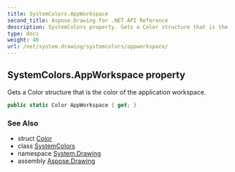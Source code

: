 ```yaml
---
title: SystemColors.AppWorkspace
second_title: Aspose.Drawing for .NET API Reference
description: SystemColors property. Gets a Color structure that is the color of the application workspace
type: docs
weight: 40
url: /net/system.drawing/systemcolors/appworkspace/
---
```

## SystemColors.AppWorkspace property

Gets a Color structure that is the color of the application workspace.

```csharp
public static Color AppWorkspace { get; }
```

### See Also

* struct [Color](../../color/)
* class [SystemColors](../)
* namespace [System.Drawing](../../systemcolors/)
* assembly [Aspose.Drawing](../../../)



